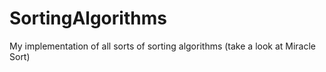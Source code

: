 # SortingAlgorithms
 
My implementation of all sorts of sorting algorithms (take a look at Miracle Sort)

